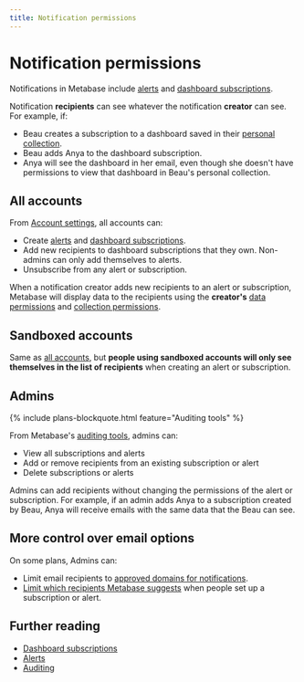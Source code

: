 ```yaml
---
title: Notification permissions
---
```


# Notification permissions

Notifications in Metabase include [alerts](../questions/sharing/alerts.md) and [dashboard subscriptions](../dashboards/subscriptions.md#setting-up-a-dashboard-subscription).

Notification **recipients** can see whatever the notification **creator** can see. For example, if:

- Beau creates a subscription to a dashboard saved in their [personal collection](../exploration-and-organization/collections.md#your-personal-collection).
- Beau adds Anya to the dashboard subscription.
- Anya will see the dashboard in her email, even though she doesn't have permissions to view that dashboard in Beau's personal collection.

## All accounts

From [Account settings](../people-and-groups/account-settings.md), all accounts can:

- Create [alerts](../questions/sharing/alerts.md) and [dashboard subscriptions](../dashboards/subscriptions.md#setting-up-a-dashboard-subscription).
- Add new recipients to dashboard subscriptions that they own. Non-admins can only add themselves to alerts.
- Unsubscribe from any alert or subscription.

When a notification creator adds new recipients to an alert or subscription, Metabase will display data to the recipients using the **creator's** [data permissions](../permissions/data.md) and [collection permissions](../permissions/collections.md).

## Sandboxed accounts

Same as [all accounts](#all-accounts), but **people using sandboxed accounts will only see themselves in the list of recipients** when creating an alert or subscription.

## Admins

{% include plans-blockquote.html feature="Auditing tools" %}

From Metabase's [auditing tools](../usage-and-performance-tools/audit.md#subscriptions-and-alerts), admins can:

- View all subscriptions and alerts
- Add or remove recipients from an existing subscription or alert
- Delete subscriptions or alerts

Admins can add recipients without changing the permissions of the alert or subscription. For example, if an admin adds Anya to a subscription created by Beau, Anya will receive emails with the same data that the Beau can see.

## More control over email options

On some plans, Admins can:

- Limit email recipients to [approved domains for notifications](../configuring-metabase/email.md#approved-domains-for-notifications).
- [Limit which recipients Metabase suggests](../configuring-metabase/email.md#suggest-recipients-on-dashboard-subscriptions-and-alerts) when people set up a subscription or alert.

## Further reading

- [Dashboard subscriptions](../dashboards/subscriptions.md)
- [Alerts](../questions/sharing/alerts.md)
- [Auditing](../usage-and-performance-tools/audit.md)
